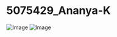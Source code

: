 # 5075429_Ananya-K
![Image](https://github.com/user-attachments/assets/b577146f-7b5e-4acb-b2d9-39d40cea9585)
![Image](https://github.com/user-attachments/assets/2c8c9cf0-2bec-447d-8641-9ea68e2befe4)
